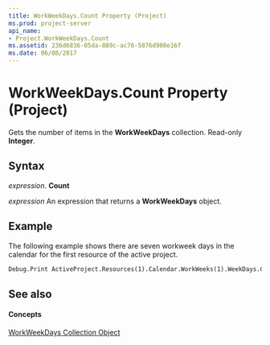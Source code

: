 ```yaml
---
title: WorkWeekDays.Count Property (Project)
ms.prod: project-server
api_name:
- Project.WorkWeekDays.Count
ms.assetid: 236d6836-05da-889c-ac76-5876d908e16f
ms.date: 06/08/2017
---
```



# WorkWeekDays.Count Property (Project)

Gets the number of items in the  **WorkWeekDays** collection. Read-only **Integer**.


## Syntax

 _expression_. **Count**

 _expression_ An expression that returns a **WorkWeekDays** object.


## Example

The following example shows there are seven workweek days in the calendar for the first resource of the active project.


```vb
Debug.Print ActiveProject.Resources(1).Calendar.WorkWeeks(1).WeekDays.Count
```


## See also


#### Concepts


[WorkWeekDays Collection Object](Project.workweekdays.md)
